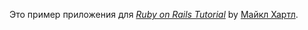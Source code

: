 Это пример приложения для
[*Ruby on Rails Tutorial*](https://railstutorial.org/)
by [Майкл Хартл](http://michaelhartl.com/).